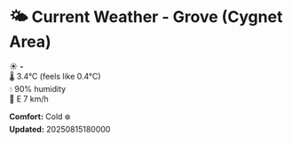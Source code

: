 # 🌤️ Current Weather - Grove (Cygnet Area)

☀️ **-**  
🌡️ 3.4°C (feels like 0.4°C)  
💧 90% humidity  
💨 E 7 km/h  

**Comfort:** Cold ❄️  
**Updated:** 20250815180000
